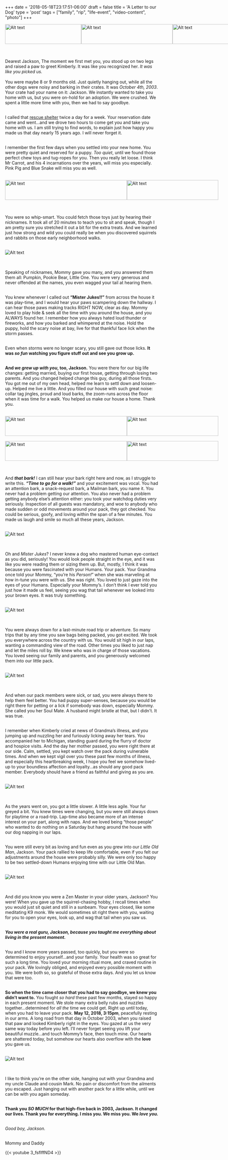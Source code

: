 +++
date = '2018-05-18T23:17:51-06:00'
draft = false
title = 'A Letter to our Dog'
type = 'post'
tags = ["family", "rip", "life-event", "video-content", "photo"]
+++

<style>
  .image-row {
    display: flex;
  }
</style>

<div class="image-row">
  <img src="https://julianwest.me/Blog/posts/2018/A-Letter-To-Our-Dog/jackson-meeting-1.jpeg" alt="Alt text" width="250" height="65">
  <img src="https://julianwest.me/Blog/posts/2018/A-Letter-To-Our-Dog/jackson-meeting-2.jpeg" alt="Alt text" width="300" height="65">
  <img src="https://julianwest.me/Blog/posts/2018/A-Letter-To-Our-Dog/jackson-meeting-3.jpeg" alt="Alt text" width="250" height="65">
</div><br /> <br />

Dearest Jackson,
The moment we first met you, you stood up on two legs and raised a paw to greet Kimberly. It was like you recognized her. <i>It was like you picked us.</i><br /><br />
You were maybe 8 or 9 months old. Just quietly hanging out, while all the other dogs were noisy and barking in their crates. It was *October 4th, 2003*. Your crate had your name on it: Jackson. We instantly wanted to take you home with us, but you were on-hold for an adoption. We were crushed. We spent a little more time with you, then we had to say goodbye.<br /><br />

I called that <a href="https://fuzzyfriendsrescue.com">rescue shelter</a> twice a day for a week. Your reservation date came and went…and we drove two hours to come get you and take you home with us. I am still trying to find words, to explain just how happy you made us that day nearly 15 years ago. I will never forget it.<br /><br />

I remember the first few days when you settled into your new home. You were pretty quiet and reserved for a puppy. <i>Too quiet</i>, until we found those perfect chew toys and tug-ropes for you. Then you really let loose. I think Mr Carrot, and his 4 incarnations over the years, will miss you especially. Pink Pig and Blue Snake will miss you as well.<br /><br />

<div class="image-row">
  <img src="https://julianwest.me/Blog/posts/2018/A-Letter-To-Our-Dog/jackson-toy.jpeg" alt="Alt text" width="400" height="65">
  <img src="https://julianwest.me/Blog/posts/2018/A-Letter-To-Our-Dog/jackson_winter1.jpeg" alt="Alt text" width="300" height="65">
</div><br /> <br />

You were so whip-smart. You could fetch those toys just by hearing their nicknames. It took all of 20 minutes to teach you to sit and speak, though I am pretty sure you stretched it out a bit for the extra treats. And we learned just how strong and wild you could really be when you discovered squirrels and rabbits on those early neighborhood walks.<br /><br />

<div class="image-row">
  <img src="https://julianwest.me/Blog/posts/2018/A-Letter-To-Our-Dog/jackson-gazing.jpeg" alt="Alt text">
</div><br /> <br />

Speaking of nicknames, Mommy gave you many, and you answered them them all: Pumpkin, Pookie Bear, Little One. You were very generous and never offended at the names, you even wagged your tail at hearing them.<br /><br />

You knew whenever I called out <b>“Mister Jukes!!”</b> from across the house it was play-time, and I would hear your paws scampering down the hallway. I can hear those paws making tracks RIGHT NOW, clear as day. Mommy loved to play hide & seek all the time with you around the house, and you ALWAYS found her. I remember how you always hated loud thunder or fireworks, and how you barked and whimpered at the noise. Hold the puppy, hold the scary noise at bay, live for that thankful face lick when the storm passes.<br /><br />

Even when storms were no longer scary, you still gave out those licks. <b>It was <i>so fun</i> watching you figure stuff out and see you grow up.</b><br /><br />

<b>And <i>we grew up with you</i>, too, Jackson.</b> You were there for our big life changes: getting married, buying our first house, getting through losing two parents. And you changed helped change this guy, during all those firsts. You got me out of my own head, helped me learn to settl down and loosen-up.  Helped me live a little. And you filled our house with such great noise: collar tag jingles, proud and loud barks, the zoom-runs across the floor when it was time for a walk. You helped us make our house a home. Thank you.<br /><br />


<div class="image-row">
  <img src="https://julianwest.me/Blog/posts/2018/A-Letter-To-Our-Dog/jackson-young.jpeg" alt="Alt text" width="400" height="65">
  <img src="https://julianwest.me/Blog/posts/2018/A-Letter-To-Our-Dog/jackson-coat.jpeg" alt="Alt text" width="300" height="65">
</div><br />

<div class="image-row">
  <img src="https://julianwest.me/Blog/posts/2018/A-Letter-To-Our-Dog/jackson-gazing2.jpeg" alt="Alt text" width="400" height="65">
  <img src="https://julianwest.me/Blog/posts/2018/A-Let[ter-To-Our-Dog/jackson-sun.jpeg" alt="Alt text" width="300" height="65">
</div><br /> <br />

And <i><b>that bark!</i></b> I can still hear your bark right here and now, as I struggle to write this. <b><i>“Time to go for a walk!”</b></i> and your excitement was vocal. You had an attention bark, a snack-request bark, a Mailman bark, you name it. You never had a problem getting our attention. You also never had a problem getting anybody else’s attention either: you took your watchdog duties very seriously. Inspection of all guests was mandatory, and woe to anybody who made sudden or odd movements around your pack, they got checked. You could be serious, goofy, and loving within the span of a few minutes. You made us laugh and smile so much all these years, Jackson.<br /> <br />

<div class="image-row">
  <img src="https://julianwest.me/Blog/posts/2018/A-Letter-To-Our-Dog/jackson_blanket.jpeg" alt="Alt text">
</div><br /> <br />

Oh and <i>Mister Jukes</i>? I never knew a dog who mastered human eye-contact as you did, seriously! You would look people straight in the eye, and it was like you were reading them or sizing them up. But, mostly, I think it was because you were fascinated with your Humans. Your pack. Your Grandma once told your Mommy, “you’re his <i>Person!</i>” when she was marveling at how in-tune you were with us. She was right. You loved to just gaze into the eyes of your Humans. Especially your Mommy’s. I don’t think I ever told you just how it made us feel, seeing you wag that tail whenever we looked into your brown eyes. It was truly something.<br /> <br />


<div class="image-row">
  <img src="https://julianwest.me/Blog/posts/2018/A-Letter-To-Our-Dog/jackson-looking-up.jpeg" alt="Alt text">
</div><br /> <br />

You were always down for a last-minute road trip or adventure. So many trips that by any time you saw bags being packed, you got excited. We took you everywhere across the country with us. You would sit high in our laps, wanting a commanding view of the road. Other times you liked to just nap and let the miles roll by. We knew who was in charge of those vacations. You loved seeing our family and parents, and you generously welcomed them into our little pack.<br /> <br />

<div class="image-row">
  <img src="https://julianwest.me/Blog/posts/2018/A-Letter-To-Our-Dog/jackson_sleeping.jpeg" alt="Alt text">
</div><br /> <br />

And when our pack members were sick, or sad, you were always there to help them feel better. You had puppy super-senses, because you would be right there for petting or a lick if somebody was down, especially Mommy. She called you her Soul Mate. A husband might bristle at that, but I didn't. It was true.<br /> <br />

I remember when Kimberly cried at news of Grandma’s illness, and you jumping up and nuzzling her and furiously licking away her tears. You accompanied her to Michigan, standing guard during the flurry of doctor and hospice visits. And the day her mother passed, you were right there at our side. Calm, settled, you kept watch over the pack during vulnerable times. And when we kept vigil over you these past few months of illness, and especially this heartbreaking week, I hope you feel we somehow lived-up to your boundless affection and loyalty…as should any good pack member. Everybody should have a friend as faithful and giving as you are.<br /> <br />

<div class="image-row">
  <img src="https://julianwest.me/Blog/posts/2018/A-Letter-To-Our-Dog/jackson-older.jpeg" alt="Alt text">
</div><br /> <br />

As the years went on, you got a little slower. A little less agile. Your fur greyed a bit. You knew times were changing, but you were still always down for playtime or a road-trip. Lap-time also became more of an intense interest on your part, along with naps. And we loved being “those people” who wanted to do nothing on a Saturday but hang around the house with our dog napping in our laps.<br /> <br />

You were still every bit as loving and fun even as you grew into our <i>Little Old Man</i>, Jackson. Your pack rallied to keep life comfortable, even if you felt our adjustments around the house were probably silly. We were only too happy to be two settled-down Humans enjoying time with our Little Old Man.<br /> <br />

<div class="image-row">
  <img src="https://julianwest.me/Blog/posts/2018/A-Letter-To-Our-Dog/jackson-older2.jpeg" alt="Alt text">
</div><br /> <br />

And did you know you were a Zen Master in your older years, Jackson? You were! When you gave up the squirrel-chasing hobby, I recall times when you would just sit quiet and still in a sunbeam. Your eyes closed, like some meditating K9 monk. We would sometimes sit right there with you, waiting for you to open your eyes, look up, and wag that tail when you saw us.<br /> <br />

<b><i>You were a real guru, Jackson, because you taught me everything about living in the present moment.</b></i><br /> <br />

You and I know more years passed, too quickly, but you were so determined to enjoy yourself…and your family. Your health was so great for such a long time. You loved your morning ritual more, and craved routine in your pack. We lovingly obliged, and enjoyed every possible moment with you. We were both so, so grateful of those extra days. And you let us know that were too.<br /> <br />

<b>So when the time came closer that you had to say goodbye, we knew you didn’t want to.</b> You fought <i>so hard</i> these past few months, stayed so happy in each present moment. We stole many extra belly rubs and nuzzles together…determined for <i>all the</i> time we could get. Right up until today, when you had to leave your pack. <b>May 12, 2018, 3:15pm</b>, peacefully resting in our arms. A long road from that day in October 2003, when you raised that paw and looked Kimberly right in the eyes. You gazed at us the very same way today before you left. I’ll never forget seeing you lift your beautiful muzzle…and touch Mommy’s face, then touch mine. Our hearts are shattered today, but somehow our hearts also overflow with the <b>love</b> you gave us.<br /> <br />

<div class="image-row">
  <img src="https://julianwest.me/Blog/posts/2018/A-Letter-To-Our-Dog/Last_Moments_With_Jackson.jpeg" alt="Alt text">
</div><br /> <br />

I like to think you’re on the other side, hanging out with your Grandma and my uncle Claude and cousin Mark. No pain or discomfort from the ailments you escaped. Just hanging out with another pack for a little while, until we can be with you again someday.<br /> <br />

<b>Thank you <i>SO MUCH</i> for that high-five back in 2003, Jackson. It changed our lives. Thank you for everything. I miss you. We miss you. We <i>love you.</i></b><br /> <br />

<i>Good boy, Jackson.</i><br /> <br />

Mommy and Daddy

<div class="video">
{{< youtube 3_fsflffND4 >}}
</div>